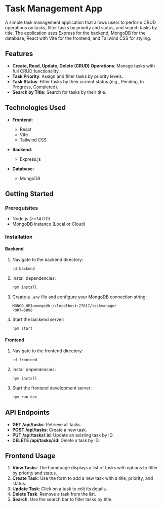 # Task Management App

A simple task management application that allows users to perform CRUD operations on tasks, filter tasks by priority and status, and search tasks by title. The application uses Express for the backend, MongoDB for the database, React with Vite for the frontend, and Tailwind CSS for styling.

## Features

- **Create, Read, Update, Delete (CRUD) Operations**: Manage tasks with full CRUD functionality.
- **Task Priority**: Assign and filter tasks by priority levels.
- **Task Status**: Filter tasks by their current status (e.g., Pending, In Progress, Completed).
- **Search by Title**: Search for tasks by their title.

## Technologies Used

- **Frontend**:
    - React
    - Vite
    - Tailwind CSS

- **Backend**:
    - Express.js

- **Database**:
    - MongoDB

## Getting Started

### Prerequisites

- Node.js (>=14.0.0)
- MongoDB instance (Local or Cloud)

### Installation

#### Backend

1. Navigate to the backend directory:
    ```bash
    cd backend
    ```

2. Install dependencies:
    ```bash
    npm install
    ```

3. Create a `.env` file and configure your MongoDB connection string:
    ```env
    MONGO_URI=mongodb://localhost:27017/taskmanager
    PORT=5000
    ```

4. Start the backend server:
    ```bash
    npm start
    ```

#### Frontend

1. Navigate to the frontend directory:
    ```bash
    cd frontend
    ```

2. Install dependencies:
    ```bash
    npm install
    ```

3. Start the frontend development server:
    ```bash
    npm run dev
    ```

## API Endpoints

- **GET /api/tasks**: Retrieve all tasks.
- **POST /api/tasks**: Create a new task.
- **PUT /api/tasks/:id**: Update an existing task by ID.
- **DELETE /api/tasks/:id**: Delete a task by ID.

## Frontend Usage

1. **View Tasks**: The homepage displays a list of tasks with options to filter by priority and status.
2. **Create Task**: Use the form to add a new task with a title, priority, and status.
3. **Update Task**: Click on a task to edit its details.
4. **Delete Task**: Remove a task from the list.
5. **Search**: Use the search bar to filter tasks by title.
